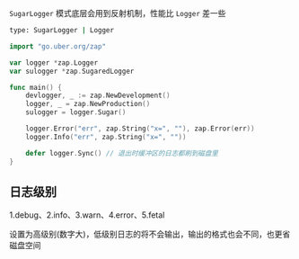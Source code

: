 `SugarLogger` 模式底层会用到反射机制，性能比 `Logger` 差一些

```sh
type: SugarLogger | Logger
```

```go
import "go.uber.org/zap"

var logger *zap.Logger
var sulogger *zap.SugaredLogger

func main() {
	devlogger, _ := zap.NewDevelopment()
	logger, _ = zap.NewProduction()
	sulogger = logger.Sugar()

	logger.Error("err", zap.String("x=", ""), zap.Error(err))
	logger.Info("err", zap.String("x=", ""))

	defer logger.Sync() // 退出时缓冲区的日志都刷到磁盘里
}
```

## 日志级别

1.debug、2.info、3.warn、4.error、5.fetal

设置为高级别(数字大)，低级别日志的将不会输出，输出的格式也会不同，也更省磁盘空间
